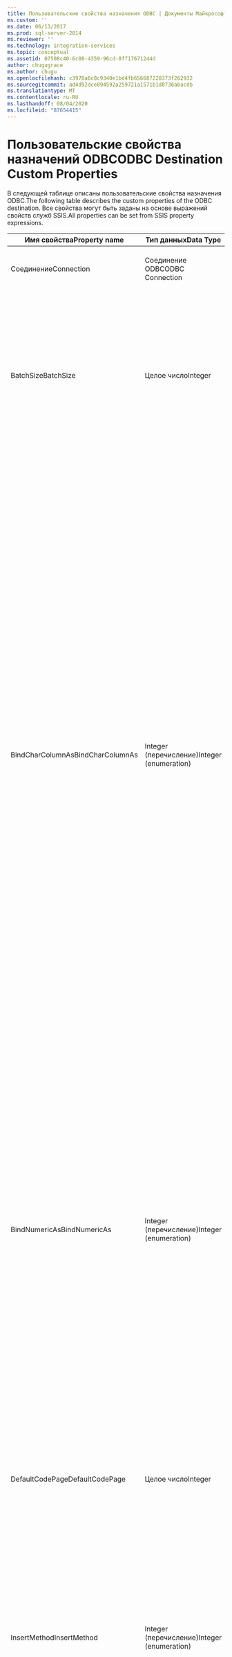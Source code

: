 ```yaml
---
title: Пользовательские свойства назначения ODBC | Документы Майкрософт
ms.custom: ''
ms.date: 06/13/2017
ms.prod: sql-server-2014
ms.reviewer: ''
ms.technology: integration-services
ms.topic: conceptual
ms.assetid: 07508c40-6c08-4359-96cd-8ff17671244d
author: chugugrace
ms.author: chugu
ms.openlocfilehash: c3978a6c8c9340e1bd4fb656687228373f262932
ms.sourcegitcommit: ad4d92dce894592a259721a1571b1d8736abacdb
ms.translationtype: MT
ms.contentlocale: ru-RU
ms.lasthandoff: 08/04/2020
ms.locfileid: "87654415"
---
```

# <a name="odbc-destination-custom-properties"></a><span data-ttu-id="9d6df-102">Пользовательские свойства назначений ODBC</span><span class="sxs-lookup"><span data-stu-id="9d6df-102">ODBC Destination Custom Properties</span></span>
  <span data-ttu-id="9d6df-103">В следующей таблице описаны пользовательские свойства назначения ODBC.</span><span class="sxs-lookup"><span data-stu-id="9d6df-103">The following table describes the custom properties of the ODBC destination.</span></span> <span data-ttu-id="9d6df-104">Все свойства могут быть заданы на основе выражений свойств служб SSIS.</span><span class="sxs-lookup"><span data-stu-id="9d6df-104">All properties can be set from SSIS property expressions.</span></span>  
  
|<span data-ttu-id="9d6df-105">Имя свойства</span><span class="sxs-lookup"><span data-stu-id="9d6df-105">Property name</span></span>|<span data-ttu-id="9d6df-106">Тип данных</span><span class="sxs-lookup"><span data-stu-id="9d6df-106">Data Type</span></span>|<span data-ttu-id="9d6df-107">Description</span><span class="sxs-lookup"><span data-stu-id="9d6df-107">Description</span></span>|  
|-------------------|---------------|-----------------|  
|<span data-ttu-id="9d6df-108">Соединение</span><span class="sxs-lookup"><span data-stu-id="9d6df-108">Connection</span></span>|<span data-ttu-id="9d6df-109">Соединение ODBC</span><span class="sxs-lookup"><span data-stu-id="9d6df-109">ODBC Connection</span></span>|<span data-ttu-id="9d6df-110">Соединение ODBC для получения доступа к целевой базе данных.</span><span class="sxs-lookup"><span data-stu-id="9d6df-110">An ODBC connection to access the destination database.</span></span>|  
|<span data-ttu-id="9d6df-111">BatchSize</span><span class="sxs-lookup"><span data-stu-id="9d6df-111">BatchSize</span></span>|<span data-ttu-id="9d6df-112">Целое число</span><span class="sxs-lookup"><span data-stu-id="9d6df-112">Integer</span></span>|<span data-ttu-id="9d6df-113">Размер пакета для массовой загрузки.</span><span class="sxs-lookup"><span data-stu-id="9d6df-113">The size of the batch for bulk loading.</span></span> <span data-ttu-id="9d6df-114">Это количество строк, загружаемых в виде одного пакета.</span><span class="sxs-lookup"><span data-stu-id="9d6df-114">This is the number of rows loaded as a batch.</span></span> <span data-ttu-id="9d6df-115">Это становится допустимым, только если поддерживается построчная привязка параметров.</span><span class="sxs-lookup"><span data-stu-id="9d6df-115">This is valid only if the row-wise parameter binding is supported.</span></span> <span data-ttu-id="9d6df-116">Если построчная привязка параметров не поддерживается, размер пакета равен 1.</span><span class="sxs-lookup"><span data-stu-id="9d6df-116">If the row-wise parameter binding is not supported, the batch size is 1.</span></span>|  
|<span data-ttu-id="9d6df-117">BindCharColumnAs</span><span class="sxs-lookup"><span data-stu-id="9d6df-117">BindCharColumnAs</span></span>|<span data-ttu-id="9d6df-118">Integer (перечисление)</span><span class="sxs-lookup"><span data-stu-id="9d6df-118">Integer (enumeration)</span></span>|<span data-ttu-id="9d6df-119">Это свойство определяет, как в назначении ODBC происходит привязка столбцов, имеющих типы строк с многобайтовой кодировкой, такие как SQL_CHAR, SQL_VARCHAR или SQL_LONGVARCHAR.</span><span class="sxs-lookup"><span data-stu-id="9d6df-119">This property determines how the ODBC destination binds columns with multiple-byte string types such as SQL_CHAR, SQL_VARCHAR, or SQL_LONGVARCHAR.</span></span><br /><br /> <span data-ttu-id="9d6df-120">Возможными значениями являются Unicode (0) (которое привязывает столбцы как SQL_C_WCHAR) и ANSI (1) (которое привязывает столбцы как SQL_C_CHAR).</span><span class="sxs-lookup"><span data-stu-id="9d6df-120">The possible values are Unicode (0), which binds the columns as SQL_C_WCHAR, and ANSI (1), which binds the columns as SQL_C_CHAR).</span></span> <span data-ttu-id="9d6df-121">По умолчанию применяется Unicode (0).</span><span class="sxs-lookup"><span data-stu-id="9d6df-121">The default is Unicode (0).</span></span><br /><br /> <span data-ttu-id="9d6df-122">Значение Unicode в наибольшей степени подходит для большинства поставщиков ODBC 3.x и поставщиков ODBC 2.x, которые поддерживают привязку параметров CHAR как строк с расширенными символами.</span><span class="sxs-lookup"><span data-stu-id="9d6df-122">Unicode is the best option for most ODBC 3.x providers and ODBC 2.x providers that support binding CHAR parameters as wide strings.</span></span> <span data-ttu-id="9d6df-123">Если выбрано значение Unicode и параметр ExposeCharColumnsAsUnicode имеет значение TRUE, пользователю не требуется указывать кодовую страницу, используемую базой данных-источником.</span><span class="sxs-lookup"><span data-stu-id="9d6df-123">When you select Unicode and ExposeCharColumnsAsUnicode is True, the user does not need to specify the code page used by the source database.</span></span><br /><br /> <span data-ttu-id="9d6df-124">**Примечание.** Это свойство недоступно в **редакторе назначений ODBC**, но может быть задано при использовании **расширенного редактора**.</span><span class="sxs-lookup"><span data-stu-id="9d6df-124">**Note:** This property is not available in the **ODBC Destination Editor**, but can be set by using the **Advanced Editor**.</span></span>|  
|<span data-ttu-id="9d6df-125">BindNumericAs</span><span class="sxs-lookup"><span data-stu-id="9d6df-125">BindNumericAs</span></span>|<span data-ttu-id="9d6df-126">Integer (перечисление)</span><span class="sxs-lookup"><span data-stu-id="9d6df-126">Integer (enumeration)</span></span>|<span data-ttu-id="9d6df-127">Это свойство определяет, как в назначении ODBC происходит привязка столбцов с числовыми данными к типам данных SQL_TYPE_NUMERIC и SQL_TYPE_DECIMAL.</span><span class="sxs-lookup"><span data-stu-id="9d6df-127">This property determines how the ODBC destination binds columns with numeric data with data types SQL_TYPE_NUMERIC and SQL_TYPE_DECIMAL.</span></span><br /><br /> <span data-ttu-id="9d6df-128">Возможными значениями являются Char (0) (которое привязывает столбцы как SQL_C_CHAR) и Numeric (1) (которое привязывает столбцы как SQL_C_NUMERIC).</span><span class="sxs-lookup"><span data-stu-id="9d6df-128">The possible values are Char (0), which binds the columns as SQL_C_CHAR and Numeric (1), which binds the columns as SQL_C_NUMERIC.</span></span> <span data-ttu-id="9d6df-129">По умолчанию применяется значение Char (0).</span><span class="sxs-lookup"><span data-stu-id="9d6df-129">The default value is Char (0).</span></span><br /><br /> <span data-ttu-id="9d6df-130">**Примечание.** Это свойство недоступно в **редакторе назначений ODBC**, но может быть задано при использовании **расширенного редактора**.</span><span class="sxs-lookup"><span data-stu-id="9d6df-130">**Note**: This property is not available in the **ODBC Destination Editor**, but can be set by using the **Advanced Editor**.</span></span>|  
|<span data-ttu-id="9d6df-131">DefaultCodePage</span><span class="sxs-lookup"><span data-stu-id="9d6df-131">DefaultCodePage</span></span>|<span data-ttu-id="9d6df-132">Целое число</span><span class="sxs-lookup"><span data-stu-id="9d6df-132">Integer</span></span>|<span data-ttu-id="9d6df-133">Кодовая страница, применяемая для строковых столбцов.</span><span class="sxs-lookup"><span data-stu-id="9d6df-133">The code page to use for string columns.</span></span><br /><br /> <span data-ttu-id="9d6df-134">**Примечание.** Это свойство недоступно в **редакторе назначений ODBC**, но может быть задано при использовании **расширенного редактора**.</span><span class="sxs-lookup"><span data-stu-id="9d6df-134">**Note**: This property is not available in the **ODBC Destination Editor**, but can be set by using the **Advanced Editor**.</span></span>|  
|<span data-ttu-id="9d6df-135">InsertMethod</span><span class="sxs-lookup"><span data-stu-id="9d6df-135">InsertMethod</span></span>|<span data-ttu-id="9d6df-136">Integer (перечисление)</span><span class="sxs-lookup"><span data-stu-id="9d6df-136">Integer (enumeration)</span></span>|<span data-ttu-id="9d6df-137">Метод, который служит для вставки данных.</span><span class="sxs-lookup"><span data-stu-id="9d6df-137">The method used for inserting the data.</span></span> <span data-ttu-id="9d6df-138">Возможными значениями являются Row by row (0) и Batch (1).</span><span class="sxs-lookup"><span data-stu-id="9d6df-138">The possible values are Row by row (0) and Batch (1).</span></span> <span data-ttu-id="9d6df-139">По умолчанию применяется значение Batch (1).</span><span class="sxs-lookup"><span data-stu-id="9d6df-139">The default value is Batch (1).</span></span><br /><br /> <span data-ttu-id="9d6df-140">Дополнительные сведения об этих параметрах см. в разделе "Параметры загрузки" в [ODBC Destination](odbc-destination.md).</span><span class="sxs-lookup"><span data-stu-id="9d6df-140">For more information about these options, see "Load Options" in [ODBC Destination](odbc-destination.md).</span></span>|  
|<span data-ttu-id="9d6df-141">StatementTimeout</span><span class="sxs-lookup"><span data-stu-id="9d6df-141">StatementTimeout</span></span>|<span data-ttu-id="9d6df-142">Целое число</span><span class="sxs-lookup"><span data-stu-id="9d6df-142">Integer</span></span>|<span data-ttu-id="9d6df-143">Количество секунд, в течение которых должно происходить ожидание выполнения инструкции SQL, прежде чем будет выполнен возврат с ошибкой в приложение.</span><span class="sxs-lookup"><span data-stu-id="9d6df-143">The number of seconds to wait for an SQL statement to execute before returning, with an error, to the application.</span></span> <span data-ttu-id="9d6df-144">Значение по умолчанию — 120.</span><span class="sxs-lookup"><span data-stu-id="9d6df-144">The default value is 120.</span></span>|  
|<span data-ttu-id="9d6df-145">TableName</span><span class="sxs-lookup"><span data-stu-id="9d6df-145">TableName</span></span>|<span data-ttu-id="9d6df-146">String</span><span class="sxs-lookup"><span data-stu-id="9d6df-146">String</span></span>|<span data-ttu-id="9d6df-147">Имя целевой таблицы, в которую происходит вставка данных.</span><span class="sxs-lookup"><span data-stu-id="9d6df-147">The name of the destination table where the data that is being inserted.</span></span>|  
|<span data-ttu-id="9d6df-148">TransactionSize</span><span class="sxs-lookup"><span data-stu-id="9d6df-148">TransactionSize</span></span>|<span data-ttu-id="9d6df-149">Целое число</span><span class="sxs-lookup"><span data-stu-id="9d6df-149">Integer</span></span>|<span data-ttu-id="9d6df-150">Количество операций вставки в одной транзакции.</span><span class="sxs-lookup"><span data-stu-id="9d6df-150">The number of inserts in a single transaction.</span></span> <span data-ttu-id="9d6df-151">Значением по умолчанию является 0, а это означает, что назначение ODBC действует в режиме автофиксации.</span><span class="sxs-lookup"><span data-stu-id="9d6df-151">The default value is 0, which means that the ODBC destination works in auto commit mode.</span></span><br /><br /> <span data-ttu-id="9d6df-152">Диспетчер соединений ODBC не поддерживает распределенные транзакции, поэтому можно задать это свойство со значением, отличным от 0.</span><span class="sxs-lookup"><span data-stu-id="9d6df-152">Because the ODBC connection manager does not support distributed transactions, it is possible to set this property with a value other than 0.</span></span> <span data-ttu-id="9d6df-153">Но если свойство **RetainSameConnection** диспетчера соединений задано равным **true** , то данному свойству необходимо присвоить значение 0.</span><span class="sxs-lookup"><span data-stu-id="9d6df-153">However, if the connection manager **RetainSameConnection** property is set to **true** then this property must be set to 0.</span></span><br /><br /> <span data-ttu-id="9d6df-154">**Примечание.** Это свойство недоступно в **редакторе назначений ODBC**, но может быть задано при использовании **расширенного редактора**.</span><span class="sxs-lookup"><span data-stu-id="9d6df-154">**Note**: This property is not available in the **ODBC Destination Editor**, but can be set by using the **Advanced Editor**.</span></span>|  
|<span data-ttu-id="9d6df-155">LobChunkSize</span><span class="sxs-lookup"><span data-stu-id="9d6df-155">LobChunkSize</span></span>|<span data-ttu-id="9d6df-156">Целое число</span><span class="sxs-lookup"><span data-stu-id="9d6df-156">Integer</span></span>|<span data-ttu-id="9d6df-157">Распределение размера фрагментов данных для столбцов LOB.</span><span class="sxs-lookup"><span data-stu-id="9d6df-157">The chunk size allocation for LOB columns.</span></span>|  
  
  
